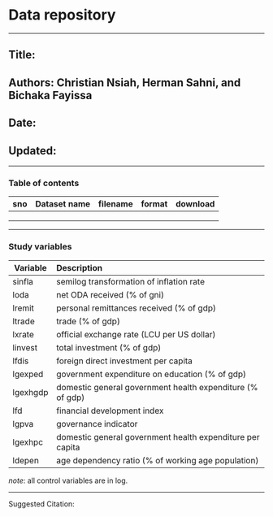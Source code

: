 # Data repository

***

## Title: 

## Authors: Christian Nsiah, Herman Sahni, and Bichaka Fayissa

## Date:

## Updated:

***


### Table of contents

| sno 	| Dataset name 	| filename 	| format 	| download 	|
|-----	|--------------	|----------	|--------	|----------	|
|     	|              	|          	|        	|          	|
|     	|              	|          	|        	|          	|
|     	|              	|          	|        	|          	|


***

### Study variables



| Variable  	| Description                                               |
|-----------	|:----------------------------------------------------------|
| sinfla    	| semilog transformation of inflation rate                  |
| loda      	| net ODA received (% of gni)                               |
| lremit    	| personal remittances received (% of gdp)                  |
| ltrade    	| trade (% of gdp)                                          |
| lxrate    	| official exchange rate (LCU per US dollar)                |
| linvest   	| total investment (% of gdp)                               |
| lfdis     	| foreign direct investment per capita                      |
| lgexped   	| government expenditure on education (% of gdp)            |
| lgexhgdp  	| domestic general government health expenditure (% of gdp) |
| lfd       	| financial development index                               |
| lgpva     	| governance indicator                                      |
| lgexhpc   	| domestic general government health expenditure per capita |
| ldepen    	| age dependency ratio (% of working age population)        |


*note*: all control variables are in log.

***




Suggested Citation:

